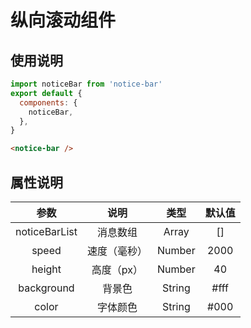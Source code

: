 # 纵向滚动组件

## 使用说明

```js
import noticeBar from 'notice-bar'
export default {
  components: {
    noticeBar,
  },
}
```

```html
<notice-bar />
```

## 属性说明

|     参数      |     说明     |  类型  | 默认值 |
| :-----------: | :----------: | :----: | :----: |
| noticeBarList |   消息数组   | Array  |   []   |
|     speed     | 速度（毫秒） | Number |  2000  |
|    height     |  高度（px）  | Number |   40   |
|  background   |    背景色    | String |  #fff  |
|     color     |   字体颜色   | String |  #000  |
